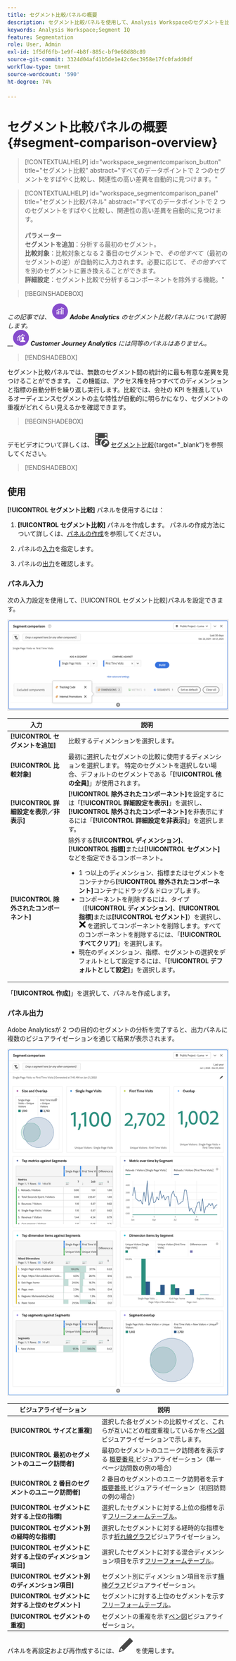 ```yaml
---
title: セグメント比較パネルの概要
description: セグメント比較パネルを使用して、Analysis Workspaceのセグメントを比較する方法を説明します。
keywords: Analysis Workspace;Segment IQ
feature: Segmentation
role: User, Admin
exl-id: 1f5df6fb-1e9f-4b8f-885c-bf9e68d88c89
source-git-commit: 3324d04af41b5de1e42c6ec3958e17fc0fadd0df
workflow-type: tm+mt
source-wordcount: '590'
ht-degree: 74%

---
```


# セグメント比較パネルの概要 {#segment-comparison-overview}

<!-- markdownlint-disable MD034 -->

>[!CONTEXTUALHELP]
>id="workspace_segmentcomparison_button"
>title="セグメント比較"
>abstract="すべてのデータポイントで 2 つのセグメントをすばやく比較し、関連性の高い差異を自動的に見つけます。"

<!-- markdownlint-enable MD034 -->

<!-- markdownlint-disable MD034 -->

>[!CONTEXTUALHELP]
>id="workspace_segmentcomparison_panel"
>title="セグメント比較パネル"
>abstract="すべてのデータポイントで 2 つのセグメントをすばやく比較し、関連性の高い差異を自動的に見つけます。<br/><br/>**パラメーター&#x200B;**<br/>**セグメントを追加**：分析する最初のセグメント。<br/>**比較対象**：比較対象となる 2 番目のセグメントで、*その他すべて*（最初のセグメントの逆）が自動的に入力されます。必要に応じて、*その他すべて*&#x200B;を別のセグメントに置き換えることができます。<br/>**詳細設定**：セグメント比較で分析するコンポーネントを除外する機能。"
<!-- markdownlint-enable MD034 -->

>[!BEGINSHADEBOX]

_この記事では、_ ![AdobeAnalytics](/help/assets/icons/AdobeAnalytics.svg) _**Adobe Analytics** のセグメント比較パネルについて説明します。_<br/>__![CustomerJourneyAnalytics](/help/assets/icons/CustomerJourneyAnalytics.svg) _**Customer Journey Analytics** には同等のパネルはありません。_

>[!ENDSHADEBOX]

セグメント比較パネルでは、無数のセグメント間の統計的に最も有意な差異を見つけることができます。 この機能は、アクセス権を持つすべてのディメンションと指標の自動分析を繰り返し実行します。比較では、会社の KPI を推進しているオーディエンスセグメントの主な特性が自動的に明らかになり、セグメントの重複がどれくらい見えるかを確認できます。


>[!BEGINSHADEBOX]

デモビデオについて詳しくは、![VideoCheckedOut](/help/assets/icons/VideoCheckedOut.svg) [セグメント比較](https://video.tv.adobe.com/v/23976?quality=12&learn=on){target="_blank"}を参照してください。

>[!ENDSHADEBOX]



## 使用

**[!UICONTROL セグメント比較]** パネルを使用するには：

1. **[!UICONTROL セグメント比較]** パネルを作成します。 パネルの作成方法について詳しくは、[パネルの作成](../panels.md#create-a-panel)を参照してください。

1. パネルの[入力](#panel-input)を指定します。

1. パネルの[出力](#panel-output)を確認します。



### パネル入力

次の入力設定を使用して、[!UICONTROL セグメント比較]パネルを設定できます。

![セグメント比較入力パネル](assets/segment-comparison-input.png)

| 入力 | 説明 |
| --- | --- |
| **[!UICONTROL セグメントを追加]** | 比較するディメンションを選択します。 |
| **[!UICONTROL 比較対象]** | 最初に選択したセグメントの比較に使用するディメンションを選択します。 特定のセグメントを選択しない場合、デフォルトのセグメントである「**[!UICONTROL 他の全員]**」が使用されます。 |
| **[!UICONTROL 詳細設定を表示／非表示]** | **[!UICONTROL 除外されたコンポーネント]**&#x200B;を設定するには「**[!UICONTROL 詳細設定を表示]**」を選択し、**[!UICONTROL 除外されたコンポーネント]**&#x200B;を非表示にするには「**[!UICONTROL 詳細設定を非表示]**」を選択します。 |
| **[!UICONTROL 除外されたコンポーネント]** | 除外する&#x200B;**[!UICONTROL ディメンション]**、**[!UICONTROL 指標]**&#x200B;または&#x200B;**[!UICONTROL セグメント]**&#x200B;などを指定できるコンポーネント。<br><ul><li>1 つ以上のディメンション、指標またはセグメントをコンテナから&#x200B;**[!UICONTROL 除外されたコンポーネント]**&#x200B;コンテナにドラッグ＆ドロップします。</li><li>コンポーネントを削除するには、タイプ（**[!UICONTROL ディメンション]**、**[!UICONTROL 指標]**&#x200B;または&#x200B;**[!UICONTROL セグメント]**）を選択し、![CrossSize75](/help/assets/icons/CrossSize75.svg) を選択してコンポーネントを削除します。すべてのコンポーネントを削除するには、「**[!UICONTROL すべてクリア]**」を選択します。</li><li>現在のディメンション、指標、セグメントの選択をデフォルトとして設定するには、「**[!UICONTROL デフォルトとして設定]**」を選択します。</li></ul> |

「**[!UICONTROL 作成]**」を選択して、パネルを作成します。

### パネル出力

Adobe Analyticsが 2 つの目的のセグメントの分析を完了すると、出力パネルに複数のビジュアライゼーションを通じて結果が表示されます。

![パネル出力のセグメント比較](assets/segment-comparison-output.png)

| ビジュアライゼーション | 説明 |
|---|---|
| **[!UICONTROL サイズと重複]** | 選択した各セグメントの比較サイズと、これらが互いにどの程度重複しているかを[ベン図](/help/analyze/analysis-workspace/visualizations/venn.md)ビジュアライゼーションで示します。 |
| **[!UICONTROL 最初のセグメントのユニーク訪問者]** | 最初のセグメントのユニーク訪問者を表示する [ 概要番号 ](/help/analyze/analysis-workspace/visualizations/summary-number-change.md) ビジュアライゼーション（単一ページ訪問数の例の場合） |
| **[!UICONTROL 2 番目のセグメントのユニーク訪問者]** | 2 番目のセグメントのユニーク訪問者を示す [ 概要番号 ](/help/analyze/analysis-workspace/visualizations/summary-number-change.md) ビジュアライゼーション（初回訪問の例の場合） |
| **[!UICONTROL セグメントに対する上位の指標]** | 選択したセグメントに対する上位の指標を示す[フリーフォームテーブル](/help/analyze/analysis-workspace/visualizations/freeform-table/freeform-table.md)。 |
| **[!UICONTROL セグメント別の経時的な指標]** | 選択したセグメントに対する経時的な指標を示す[折れ線グラフ](/help/analyze/analysis-workspace/visualizations/line.md)ビジュアライゼーション。 |
| **[!UICONTROL セグメントに対する上位のディメンション項目]** | 選択したセグメントに対する混合ディメンション項目を示す[フリーフォームテーブル](/help/analyze/analysis-workspace/visualizations/freeform-table/freeform-table.md)。 |
| **[!UICONTROL セグメント別のディメンション項目]** | セグメント別にディメンション項目を示す[横棒グラフ](/help/analyze/analysis-workspace/visualizations/horizontal-bar.md)ビジュアライゼーション。 |
| **[!UICONTROL セグメントに対する上位のセグメント]** | セグメントに対する上位のセグメントを示す[フリーフォームテーブル](/help/analyze/analysis-workspace/visualizations/freeform-table/freeform-table.md)。 |
| **[!UICONTROL セグメントの重複]** | セグメントの重複を示す[ベン図](/help/analyze/analysis-workspace/visualizations/venn.md)ビジュアライゼーション。 |

パネルを再設定および再作成するには、![編集](/help/assets/icons/Edit.svg) を使用します。


<!--
#### Size and overlap

Illustrates the comparative sizes of each selected segment and how much they overlap with each other using a venn diagram. You can hover over the visual to see how many visitors were in each overlapping or non-overlapping section. You can also right click on the overlap to create a brand new segment for further analysis. If the two segments are mutually exclusive, no overlap is shown between the two circles (typically seen with segments using a hit container).

![Size and overlap](assets/size-overlap.png)

#### Population summaries

To the right of the Size and Overlap visualization, the total unique visitor count in each segment and overlap is shown.

![Population summaries](assets/population_summaries.png)

#### Top metrics

Displays the most statistically significant metrics between the two segments. Each row in this table represents a differentiating metric, ranked by how different it is between each segment. A difference score of 1 means it is statistically significant, while a difference score of 0 means there is no statistical significance.

This visualization is similar to freeform tables in Analysis Workspace. If deeper analysis on a specific metric is desired, hover over a line item and click 'Create visual'. A new table is created to analyze that specific metric. If a metric is irrelevant to your analysis, hover over the line item and click the 'X' to remove it.

>[!NOTE]
>
>Metrics added to this table after the segment comparison has finished do not receive a Difference Score.

![Top metrics](assets/top-metrics.png)

#### Metric over time by segment

To the right of the metrics table is a linked visualization. You can click a line item in the table on the left, and this visualization updates to show that metric trended over time.

![Top metrics line](assets/linked-viz.png)

#### Top dimensions

Shows the most statistically significant dimension items across all of your dimensions. Each row shows the percentage of each segment exhibiting this dimension item. For example, this table might reveal that 100% of visitors in 'Segment A' had the dimension item 'Browser Type: Google', whereas only 19.6% of 'Segment B' had this dimension item. A difference score of 1 means it is statistically significant, while a difference score of 0 means there is no statistical significance.

This visualization is similar to freeform tables in Analysis Workspace. If deeper analysis on a specific dimension item is desired, hover over a line item and click 'Create visual'. A new table is created to analyze that specific dimension item. If a dimension item is irrelevant to your analysis, hover over the line item and click the 'X' to remove it.

>[!NOTE]
>
>Dimension items added to this table after the segment comparison has finished do not receive a Difference Score.

![Top dimensions](assets/top-dimension-item1.png)

#### Dimension items by segment

To the right of the dimensions table is a linked bar chart visualization. It shows all displayed dimension items in a bar chart. Clicking a line item in the table on the left updates the visualization on the right.

![Top dimensions bar chart](assets/top-dimension-item.png)

#### Top segments

Shows which other segments (other than the two segments selected for comparison) have statistically significant overlap. For example, this table can show that a third segment, 'Repeat Visitors', overlaps highly with 'Segment A' but does not overlap with 'Segment B'. A difference score of 1 means it is statistically significant, while a difference score of 0 means there is no statistical significance.

This visualization is similar to freeform tables in Analysis Workspace. If deeper analysis on a specific segment is desired, hover over a line item and click 'Create visual'. A new table is created to analyze that specific segment. If a segment is irrelevant to your analysis, hover over the line item and click the 'X' to remove it.

>[!NOTE]
>
>Segments added to this table after the segment comparison has finished do not receive a Difference Score.

![Top segments](assets/top-segments.png)

#### Segment overlap

To the right of the segments table is a linked venn diagram visualization. It shows the most statistically significant segment applied to your compared segments. For example, 'Segment A' + 'Statistically significant segment' vs. 'Segment B' + 'Statistically significant segment'. Clicking a segment line item in the table on the left updates the venn diagram on the right.

![Top segments venn diagram](assets/segment-overlap.png)

-->
